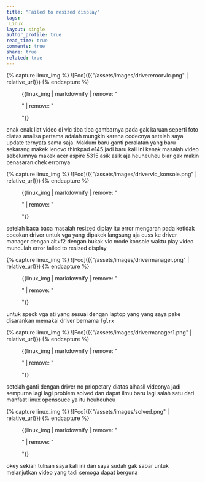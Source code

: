 ```yaml
---
title: "Failed to resized display"
tags:
 Linux
layout: single
author_profile: true
read_time: true
comments: true
share: true
related: true
---
```


{% capture linux_img %}
![Foo]({{"/assets/images/drivereroorvlc.png" | relative_url}})
{% endcapture %}
<figure>
    {{linux_img | markdownify | remove: "<p>" | remove: "</p>"}}
    <figcaption></figcaption>
</figure>

enak enak liat video di vlc tiba tiba gambarnya pada gak karuan seperti foto diatas analisa pertama adalah mungkin karena codecnya setelah saya update ternyata sama saja. Maklum baru ganti peralatan yang baru sekarang makek lenovo thinkpad e145 jadi baru kali ini kenak masalah video sebelumnya makek acer aspire 5315 asik asik aja heuheuheu biar gak makin penasaran chek errornya

{% capture linux_img %}
![Foo]({{"/assets/images/drivervlc_konsole.png" | relative_url}})
{% endcapture %}
<figure>
    {{linux_img | markdownify | remove: "<p>" | remove: "</p>"}}
    <figcaption></figcaption>
</figure>

setelah baca baca masalah resized diplay itu error mengarah pada ketidak cocokan driver untuk vga yang dipakek langsung aja cuss ke driver manager dengan alt+f2 
dengan bukak vlc mode konsole waktu play video munculah error failed to resized display 

{% capture linux_img %}
![Foo]({{"/assets/images/drivermanager.png" | relative_url}})
{% endcapture %}
<figure>
    {{linux_img | markdownify | remove: "<p>" | remove: "</p>"}}
    <figcaption></figcaption>
</figure>

untuk speck vga ati yang sesuai dengan laptop yang yang saya pake disarankan memakai driver bernama `fglrx`  

{% capture linux_img %}
![Foo]({{"/assets/images/drivermanager1.png" | relative_url}})
{% endcapture %}
<figure>
    {{linux_img | markdownify | remove: "<p>" | remove: "</p>"}}
    <figcaption></figcaption>
</figure>

setelah ganti dengan driver no priopetary diatas alhasil videonya jadi sempurna lagi lagi problem solved dan dapat ilmu baru lagi salah satu dari manfaat linux opensouce ya itu heuheuheu

{% capture linux_img %}
![Foo]({{"/assets/images/solved.png" | relative_url}})
{% endcapture %}
<figure>
    {{linux_img | markdownify | remove: "<p>" | remove: "</p>"}}
    <figcaption></figcaption>
</figure>

okey sekian tulisan saya kali ini dan saya sudah gak sabar untuk melanjutkan video yang tadi semoga dapat berguna
